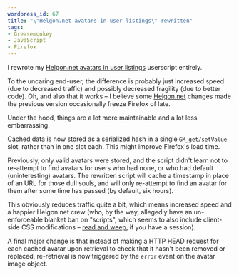 ```yaml
--- 
wordpress_id: 67
title: "\"Helgon.net avatars in user listings\" rewritten"
tags: 
- Greasemonkey
- JavaScript
- Firefox
---
```

I rewrote my <a href="http://userscripts.org/scripts/show/1563">Helgon.net avatars in user listings</a> userscript entirely.

<!--more-->

To the uncaring end-user, the difference is probably just increased speed (due to decreased traffic) and possibly decreased fragility (due to better code). Oh, and also that it works &ndash; I believe some <a href="http://www.helgon.net">Helgon.net</a> changes made the previous version occasionally freeze Firefox of late.

Under the hood, things are a lot more maintainable and a lot less embarrassing.

Cached data is now stored as a serialized hash in a single <code>GM_get/setValue</code> slot, rather than in one slot each. This might improve Firefox's load time.

Previously, only valid avatars were stored, and the script didn't learn not to re-attempt to find avatars for users who had none, or who had default (uninteresting) avatars. The rewritten script will cache a timestamp in place of an URL for those dull souls, and will only re-attempt to find an avatar for them after some time has passed (by default, six hours).

This obviously reduces traffic quite a bit, which means increased speed and a happier Helgon.net crew (who, by the way, allegedly have an un-enforceable blanket ban on "scripts", which seems to also include client-side CSS modifications &ndash; <a href="http://www.helgon.net/Forum2/display_mess.asp?mid=5193328&fid=79&VD=2&tid=383235">read and weep</a>, if you have a session).

A final major change is that instead of making a HTTP HEAD request for each cached avatar upon retrieval to check that it hasn't been removed or replaced, re-retrieval is now triggered by the <code>error</code> event on the avatar image object.
